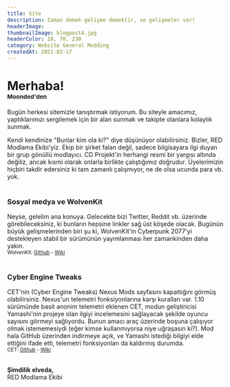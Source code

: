 ```yaml
---
title: Site
description: Zaman demek gelişme demektir, ve gelişmeler var!
headerImage:
thumbnailImage: blogpost4.jpg
headerColor: 10, 70, 230
category: Website General Modding
createdAt: 2021-02-17
---
```


# **Merhaba!**<br/><sub><sup><sup><sup> Moonded'den

Bugün herkesi sitemizle tanıştırmak istiyorum. Bu siteyle amacımız, yaptıklarımızı sergilemek için bir alan sunmak ve takipte olanlara kolaylık sunmak.

Kendi kendinize "Bunlar kim ola ki?" diye düşünüyor olabilirsiniz. Bizler, RED Modlama Ekibi'yiz. Ekip bir şirket falan değil, sadece bilgisayara ilgi duyan bir grup gönüllü modlayıcı. CD Projekt'in herhangi resmi bir yargısı altında değiliz, ancak kısmi olarak onlarla birlikte çalıştığımız doğrudur. Üyelerimizin hiçbiri takdir edersiniz ki tam zamanlı çalışmıyor, ne de olsa ucunda para vb. yok.
<br><br>

### **Sosyal medya ve WolvenKit**
Neyse, gelelim ana konuya. Gelecekte bizi Twitter, Reddit vb. üzerinde görebileceksiniz, ki bunların hepsine linkler sağ üst köşede olacak. Bugünün büyük gelişmelerinden biri şu ki, WolvenKit'in Cyberpunk 2077'yi destekleyen stabil bir sürümünün yayımlanması her zamankinden daha yakın.
<br><sub>WolvenKit: [Github](https://github.com/WolvenKit/Wolvenkit) - [Wiki](https://github.com/WolvenKit/Wolvenkit/wiki) </sub>
<br><br>

### **Cyber Engine Tweaks**
CET'nin (Cyber Engine Tweaks) Nexus Mods sayfasını kapattığını görmüş olabilirsiniz. Nexus'un telemetri fonksiyonlarına karşı kuralları var. 1.10 sürümünde basit anonim telemetri eklenen CET, modun geliştiricisi Yamashi'nin projeye olan ilgiyi incelemesini sağlayacak şekilde oyuncu sayısını görmeyi sağlıyordu. Bunun amacı araç üzerinde boşuna çalışıyor olmak istememesiydi (eğer kimse kullanmıyorsa niye uğraşasın ki?). Mod hala GitHub üzerinden indirmeye açık, ve Yamashi istediği bilgiyi elde ettiğini ifade etti, telemetri fonksiyonları da kaldırmış durumda.
<br><sub>CET: [Github](https://github.com/yamashi/CyberEngineTweaks) - [Wiki](https://wiki.cybermods.net/cyber-engine-tweaks/)</sub>
<br><br>

**Şimdilik elveda,**
<br>RED Modlama Ekibi
